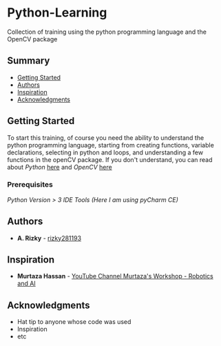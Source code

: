 # Python-Learning

Collection of training using the python programming language and the OpenCV package

## Summary

  - [Getting Started](#getting-started)
  - [Authors](#authors)
  - [Inspiration](#inspiration)
  - [Acknowledgments](#acknowledgments)

## Getting Started

To start this training, of course you need the ability to understand the python programming language, starting from creating functions, variable declarations, selecting in python and loops, and understanding a few functions in the openCV package. If you don't understand, you can read about *Python* [here](https://docs.python.org/3/) and *OpenCV* [here](https://github.com/opencv/opencv)

### Prerequisites

  *Python Version > 3*
  *IDE Tools (Here I am using pyCharm CE)*

## Authors

  - **A. Rizky** - [rizky281193](https://github.com/rizky281193)

## Inspiration

  - **Murtaza Hassan** - [YouTube Channel Murtaza's Workshop - Robotics and AI](https://www.youtube.com/watch?v=WQeoO7MI0Bs)

## Acknowledgments

  - Hat tip to anyone whose code was used
  - Inspiration
  - etc
